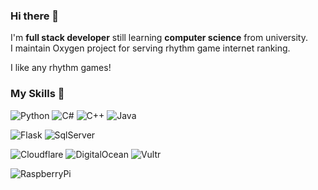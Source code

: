 ### Hi there 👋
I'm **full stack developer** still learning **computer science** from university.  
I maintain Oxygen project for serving rhythm game internet ranking. 
  
I like any rhythm games!
### My Skills 💪
![Python](https://img.shields.io/badge/Python-3776AB?style=for-the-badge&logo=python&logoColor=white)
![C#](https://img.shields.io/badge/C%23-239120?style=for-the-badge&logo=c-sharp&logoColor=white)
![C++](https://img.shields.io/badge/C%2B%2B-00599C?style=for-the-badge&logo=c%2B%2B&logoColor=white)
![Java](https://img.shields.io/badge/Java-ED8B00?style=for-the-badge&logo=openjdk&logoColor=white)

![Flask](https://img.shields.io/badge/Flask-000000?style=for-the-badge&logo=flask&logoColor=white)
![SqlServer](https://img.shields.io/badge/SQL_Server-CC2927?style=for-the-badge&logo=microsoftsqlserver&logoColor=white)

![Cloudflare](https://img.shields.io/badge/Cloudflare-F38020?style=for-the-badge&logo=Cloudflare&logoColor=white)
![DigitalOcean](https://img.shields.io/badge/DigitalOcean-0080FF?style=for-the-badge&logo=DigitalOcean&logoColor=white)
![Vultr](https://img.shields.io/badge/Vultr-007BFC?style=for-the-badge&logo=vultr&logoColor=white)

![RaspberryPi](https://img.shields.io/badge/Raspberry_Pi-A22846?style=for-the-badge&logo=raspberrypi&logoColor=white)

<!--
**mchu7797/mchu7797** is a ✨ _special_ ✨ repository because its `README.md` (this file) appears on your GitHub profile.

Here are some ideas to get you started:

- 🔭 I’m currently working on ...
- 🌱 I’m currently learning ...
- 👯 I’m looking to collaborate on ...
- 🤔 I’m looking for help with ...
- 💬 Ask me about ...
- 📫 How to reach me: ...
- 😄 Pronouns: ...
- ⚡ Fun fact: ...
-->
